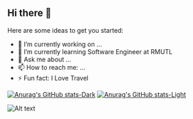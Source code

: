 ## Hi there 👋

Here are some ideas to get you started:

- 🔭 I’m currently working on ...
- 🌱 I’m currently learning Software Engineer at RMUTL
- 💬 Ask me about ...
- 📫 How to reach me: ...
- ⚡ Fun fact: I Love Travel

[![Anurag's GitHub stats-Dark](https://github-readme-stats.vercel.app/api?username=ZKTz5&show_icons=true&theme=dark#gh-dark-mode-only)](https://github.com/anuraghazra/github-readme-stats#gh-dark-mode-only)
[![Anurag's GitHub stats-Light](https://github-readme-stats.vercel.app/api?username=ZKTz5&show_icons=true&theme=default#gh-light-mode-only)](https://github.com/anuraghazra/github-readme-stats#gh-light-mode-only)

![Alt text](https://spotify-recently-played-readme.vercel.app/api?user=31hwnplofbrgvyx3x2tmiqyhh5pm&width=300&count=3)
